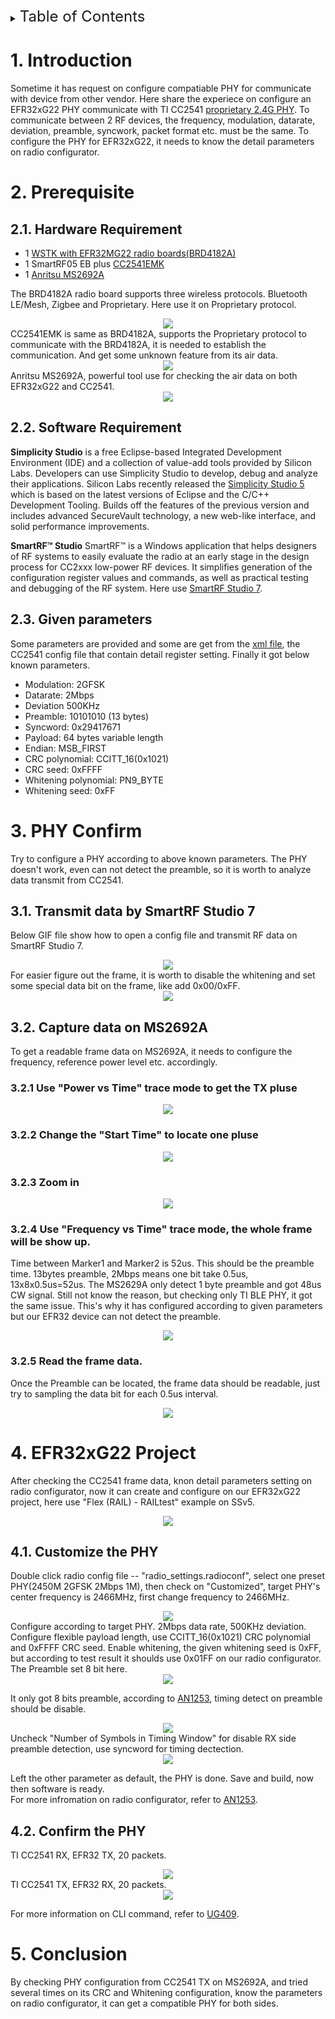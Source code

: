 <details>
<summary><font size=5>Table of Contents</font> </summary>

- [1. Introduction](#1-introduction)
- [2. Prerequiesite](#2-Prerequisite)
- [3. PHY Confirm](#3-PHY-Confirm)
- [4. EFR32xG22 project](#4-EFR32xG22-project)
- [5. Conclusion](#5-Conclusion)

</details>

# 1. Introduction
Sometime it has request on configure compatiable PHY for communicate with device from other vendor. Here share the experiece on configure an EFR32xG22 PHY communicate with TI CC2541 [proprietary 2.4G PHY](files/CM-Configure-TI-CC2541-compatible-proprietary-PHY/2M_BS-TX_2.xml). To communicate between 2 RF devices, the frequency, modulation, datarate, deviation, preamble, syncwork, packet format etc. must be the same.
To configure the PHY for EFR32xG22, it needs to know the detail parameters on radio configurator.

# 2. Prerequisite 

## 2.1. Hardware Requirement
* 1 [WSTK with EFR32MG22 radio boards(BRD4182A)](https://www.silabs.com/development-tools/wireless/efr32xg22-wireless-starter-kit)  
* 1 SmartRF05 EB plus [CC2541EMK](https://www.ti.com/tool/CC2541EMK)  
* 1 [Anritsu MS2692A](https://www.anritsu.com/en-US/test-measurement/products/ms2692a)  

The BRD4182A radio board supports three wireless protocols. Bluetooth LE/Mesh, Zigbee and Proprietary. Here use it on Proprietary protocol.
<div align="center">
  <img src="https://markding.github.io/doc4zhihu/data/files/CM-Configure-TI-CC2541-compatible-proprietary-PHY/wstk.png">  
</div> 
CC2541EMK is same as BRD4182A, supports the Proprietary protocol to communicate with the BRD4182A, it is needed to establish the communication. And get some unknown feature from its air data.
<div align="center">
  <img src="https://markding.github.io/doc4zhihu/data/files/CM-Configure-TI-CC2541-compatible-proprietary-PHY/SmartRF05EB.png">  
</div> 
Anritsu MS2692A, powerful tool use for checking the air data on both EFR32xG22 and CC2541.
<div align="center">
  <img src="https://markding.github.io/doc4zhihu/data/files/CM-Configure-TI-CC2541-compatible-proprietary-PHY/ms2692a-signalanalyzers.png">  
</div> 


## 2.2. Software Requirement
**Simplicity Studio** is a free Eclipse-based Integrated Development Environment (IDE) and a collection of value-add tools provided by Silicon Labs. Developers can use Simplicity Studio to develop, debug and analyze their applications. Silicon Labs recently released the [Simplicity Studio 5](https://www.silabs.com/products/development-tools/software/simplicity-studio/simplicity-studio-5) which is based on the latest versions of Eclipse and the C/C++ Development Tooling. Builds off the features of the previous version and includes advanced SecureVault technology, a new web-like interface, and solid performance improvements.    

**SmartRF™ Studio** SmartRF™ is a Windows application that helps designers of RF systems to easily evaluate the radio at an early stage in the design process for CC2xxx low-power RF devices. It simplifies generation of the configuration register values and commands, as well as practical testing and debugging of the RF system. Here use [SmartRF Studio 7](https://www.ti.com/tool/SMARTRFTM-STUDIO).  

## 2.3. Given parameters
Some parameters are provided and some are get from the [xml file](files/CM-Configure-TI-CC2541-compatible-proprietary-PHY/2M_BS-TX_2.xml), the CC2541 config file that contain detail register setting. Finally it got below known parameters.
* Modulation: 2GFSK  
* Datarate: 2Mbps  
* Deviation 500KHz  
* Preamble: 10101010 (13 bytes)  
* Syncword: 0x29417671  
* Payload: 64 bytes variable length  
* Endian: MSB_FIRST  
* CRC polynomial: CCITT_16(0x1021)  
* CRC seed: 0xFFFF  
* Whitening polynomial: PN9_BYTE  
* Whitening seed: 0xFF  

# 3. PHY Confirm
Try to configure a PHY according to above known parameters. The PHY doesn't work, even can not detect the preamble, so it is worth to analyze data transmit from CC2541.

## 3.1. Transmit data by SmartRF Studio 7
Below GIF file show how to open a config file and transmit RF data on SmartRF Studio 7.
<div align="center">
  <img src="https://markding.github.io/doc4zhihu/data/files/CM-Configure-TI-CC2541-compatible-proprietary-PHY/TICC2541-TX.gif">  
</div> 
For easier figure out the frame, it is worth to disable the whitening and set some special data bit on the frame, like add 0x00/0xFF.
<div align="center">
  <img src="https://markding.github.io/doc4zhihu/data/files/CM-Configure-TI-CC2541-compatible-proprietary-PHY/Frame.png">  
</div> 

## 3.2. Capture data on MS2692A
To get a readable frame data on MS2692A, it needs to configure the frequency, reference power level etc. accordingly.
### 3.2.1 Use "Power vs Time" trace mode to get the TX pluse
<div align="center">
  <img src="https://markding.github.io/doc4zhihu/data/files/CM-Configure-TI-CC2541-compatible-proprietary-PHY/SA-01-pluse.png">  
</div> 

### 3.2.2 Change the "Start Time" to locate one pluse
<div align="center">
  <img src="https://markding.github.io/doc4zhihu/data/files/CM-Configure-TI-CC2541-compatible-proprietary-PHY/SA-02-location.png">  
</div> 

### 3.2.3 Zoom in
<div align="center">
  <img src="https://markding.github.io/doc4zhihu/data/files/CM-Configure-TI-CC2541-compatible-proprietary-PHY/SA-03-zoom-in.png">  
</div> 

### 3.2.4 Use "Frequency vs Time" trace mode, the whole frame will be show up.
Time between Marker1 and Marker2 is 52us. This should be the preamble time. 13bytes preamble, 2Mbps means one bit take 0.5us, 13x8x0.5us=52us. The MS2629A only detect 1 byte preamble and got 48us CW signal. Still not know the reason, but checking only TI BLE PHY, it got the same issue. This's why it has configured according to given parameters but our EFR32 device can not detect the preamble.
<div align="center">
  <img src="https://markding.github.io/doc4zhihu/data/files/CM-Configure-TI-CC2541-compatible-proprietary-PHY/SA-04-frame.png">  
</div> 

### 3.2.5 Read the frame data.
Once the Preamble can be located, the frame data should be readable, just try to sampling the data bit for each 0.5us interval.
<div align="center">
  <img src="https://markding.github.io/doc4zhihu/data/files/CM-Configure-TI-CC2541-compatible-proprietary-PHY/SA-05-syncwords.png">  
</div> 

# 4. EFR32xG22 Project
After checking the CC2541 frame data, knon detail parameters setting on radio configurator, now it can create and configure on our EFR32xG22 project, here use "Flex (RAIL) - RAILtest" example on SSv5.
<div align="center">
  <img src="https://markding.github.io/doc4zhihu/data/files/CM-Configure-TI-CC2541-compatible-proprietary-PHY/railtest.png">  
</div> 

## 4.1. Customize the PHY
Double click radio config file -- "radio_settings.radioconf", select one preset PHY(2450M 2GFSK 2Mbps 1M), then check on "Customized", target PHY's center frequency is 2466MHz, first change frequency to 2466MHz.
<div align="center">
  <img src="https://markding.github.io/doc4zhihu/data/files/CM-Configure-TI-CC2541-compatible-proprietary-PHY/customized.png">  
</div> 
Configure according to target PHY. 2Mbps data rate, 500KHz deviation. Configure flexible payload length, use CCITT_16(0x1021) CRC polynomial and 0xFFFF CRC seed. Enable whitening, the given whitening seed is 0xFF, but according to test result it shoulds use 0x01FF on our radio configurator. The Preamble set 8 bit here.
<div align="center">
  <img src="https://markding.github.io/doc4zhihu/data/files/CM-Configure-TI-CC2541-compatible-proprietary-PHY/packet.png">  
</div> 

It only got 8 bits preamble, according to [AN1253](https://www.silabs.com/documents/public/application-notes/an1253-efr32-radio-configurator-guide-for-ssv5.pdf), timing detect on preamble should be disable.
<div align="center">
  <img src="https://markding.github.io/doc4zhihu/data/files/CM-Configure-TI-CC2541-compatible-proprietary-PHY/timing-window.png">  
</div> 
Uncheck "Number of Symbols in Timing Window" for disable RX side preamble detection, use syncword for timing dectection.
<div align="center">
  <img src="https://markding.github.io/doc4zhihu/data/files/CM-Configure-TI-CC2541-compatible-proprietary-PHY/timing.png">  
</div> 

Left the other parameter as default, the PHY is done. Save and build, now then software is ready.  
For more infromation on radio configurator, refer to [AN1253](https://www.silabs.com/documents/public/application-notes/an1253-efr32-radio-configurator-guide-for-ssv5.pdf). 

## 4.2. Confirm the PHY
TI CC2541 RX, EFR32 TX, 20 packets.
<div align="center">
  <img src="https://markding.github.io/doc4zhihu/data/files/CM-Configure-TI-CC2541-compatible-proprietary-PHY/EFR32-TX.gif">  
</div> 
TI CC2541 TX, EFR32 RX, 20 packets.
<div align="center">
  <img src="https://markding.github.io/doc4zhihu/data/files/CM-Configure-TI-CC2541-compatible-proprietary-PHY/EFR32-RX.gif">  
</div> 

For more information on CLI command, refer to [UG409](https://www.silabs.com/documents/public/user-guides/ug409-railtest-users-guide.pdf).

# 5. Conclusion
By checking PHY configuration from CC2541 TX on MS2692A, and tried several times on its CRC and Whitening configuration, know the parameters on radio configurator, it can get a compatible PHY for both sides.

